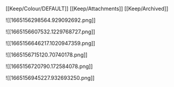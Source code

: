 [[Keep/Colour/DEFAULT]] [[Keep/Attachments]] [[Keep/Archived]] 

![[1665156298564.929092692.png]]

![[1665156607532.1229768727.png]]

![[1665156646217.1020947359.png]]

![[1665156715120.70740178.png]]

![[1665156720790.172584078.png]]

![[1665156945227.932693250.png]]